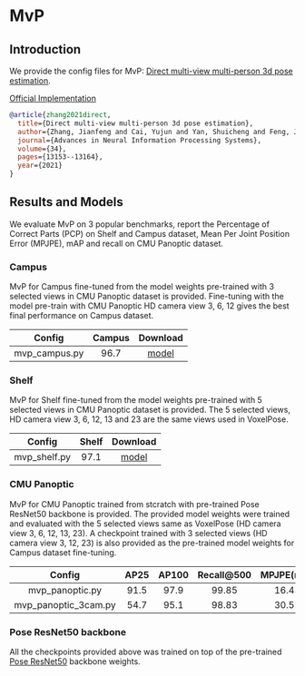 # MvP

## Introduction

We provide the config files for MvP: [Direct multi-view multi-person 3d pose estimation](https://arxiv.org/pdf/2111.04076.pdf).

[Official Implementation](https://github.com/sail-sg/mvp)

```BibTeX
@article{zhang2021direct,
  title={Direct multi-view multi-person 3d pose estimation},
  author={Zhang, Jianfeng and Cai, Yujun and Yan, Shuicheng and Feng, Jiashi and others},
  journal={Advances in Neural Information Processing Systems},
  volume={34},
  pages={13153--13164},
  year={2021}
}
```

## Results and Models

We evaluate MvP on 3 popular benchmarks, report the Percentage of Correct Parts (PCP) on Shelf and Campus dataset, Mean Per Joint Position Error (MPJPE), mAP and recall on CMU Panoptic dataset.

### Campus

MvP for Campus fine-tuned from the model weights pre-trained with 3 selected views in CMU Panoptic dataset is provided. Fine-tuning with the model pre-train with CMU Panoptic HD camera view 3, 6, 12 gives the best final performance on Campus dataset.

| Config | Campus  | Download |
|:------:|:-------:|:--------:|
| mvp_campus.py | 96.7 | [model](https://openxrlab-share.oss-cn-hongkong.aliyuncs.com/xrmocap/weight/mvp/xrmocap_mvp_campus.pth.tar) |


### Shelf

MvP for Shelf fine-tuned from the model weights pre-trained with 5 selected views in CMU Panoptic dataset is provided. The 5 selected views, HD camera view 3, 6, 12, 13 and 23 are the same views used in VoxelPose.

| Config | Shelf  | Download |
|:------:|:-------:|:--------:|
| mvp_shelf.py  | 97.1 | [model](https://openxrlab-share.oss-cn-hongkong.aliyuncs.com/xrmocap/weight/mvp/xrmocap_mvp_shelf.pth.tar)  |


### CMU Panoptic

MvP for CMU Panoptic trained from stcratch with pre-trained Pose ResNet50 backbone is provided. The provided model weights were trained and evaluated with the 5 selected views same as VoxelPose (HD camera view 3, 6, 12, 13, 23).  A checkpoint trained with 3 selected views (HD camera view 3, 12, 23) is also provided as the pre-trained model weights for Campus dataset fine-tuning.

| Config | AP25 | AP100 | Recall@500 | MPJPE(mm) |Download |
|:------:|:----:|:----:|:---------:|:--------:|:--------:|
| mvp_panoptic.py | 91.5 | 97.9 | 99.85 |16.45 | [model](https://openxrlab-share.oss-cn-hongkong.aliyuncs.com/xrmocap/weight/mvp/xrmocap_mvp_panoptic_5view.pth.tar) |
| mvp_panoptic_3cam.py | 54.7 | 95.1 | 98.83 |30.55 | [model](https://openxrlab-share.oss-cn-hongkong.aliyuncs.com/xrmocap/weight/mvp/xrmocap_mvp_panoptic_3view_3_12_23.pth.tar)  |

### Pose ResNet50 backbone

All the checkpoints provided above was trained on top of the pre-trained [Pose ResNet50](https://openxrlab-share.oss-cn-hongkong.aliyuncs.com/xrmocap/weight/mvp/xrmocap_pose_resnet50_panoptic.pth.tar) backbone weights.
